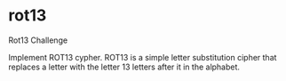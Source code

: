 # rot13
Rot13 Challenge

Implement ROT13 cypher. ROT13 is a simple letter substitution cipher that replaces a letter with the letter 13 letters after it in the alphabet.
